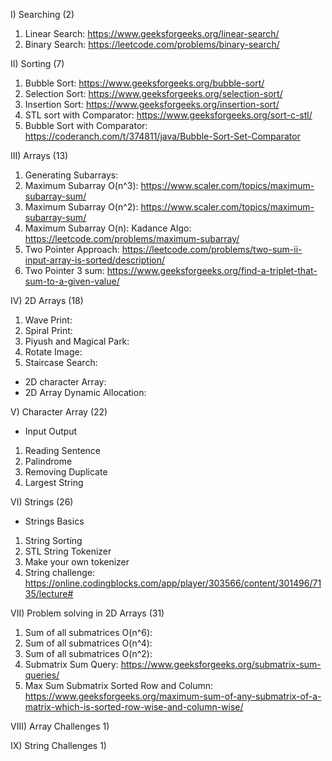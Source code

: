 I) Searching (2)
1) Linear Search: https://www.geeksforgeeks.org/linear-search/
2) Binary Search: https://leetcode.com/problems/binary-search/

II) Sorting (7)
1) Bubble Sort: https://www.geeksforgeeks.org/bubble-sort/
2) Selection Sort: https://www.geeksforgeeks.org/selection-sort/  
3) Insertion Sort: https://www.geeksforgeeks.org/insertion-sort/  
4) STL sort with Comparator: https://www.geeksforgeeks.org/sort-c-stl/
5) Bubble Sort with Comparator: https://coderanch.com/t/374811/java/Bubble-Sort-Set-Comparator

III) Arrays (13)
1) Generating Subarrays: 
2) Maximum Subarray O(n^3): https://www.scaler.com/topics/maximum-subarray-sum/
3) Maximum Subarray O(n^2): https://www.scaler.com/topics/maximum-subarray-sum/
4) Maximum Subarray O(n): Kadance Algo: https://leetcode.com/problems/maximum-subarray/
5) Two Pointer Approach: https://leetcode.com/problems/two-sum-ii-input-array-is-sorted/description/
6) Two Pointer 3 sum: https://www.geeksforgeeks.org/find-a-triplet-that-sum-to-a-given-value/

IV) 2D Arrays (18)
1) Wave Print: 
2) Spiral Print: 
3) Piyush and Magical Park: 
4) Rotate Image: 
5) Staircase Search: 
- 2D character Array: 
- 2D Array Dynamic Allocation:  

V) Character Array (22)
- Input Output
1) Reading Sentence
2) Palindrome
3) Removing Duplicate
4) Largest String

VI) Strings (26)
- Strings Basics
1) String Sorting
2) STL String Tokenizer
3) Make your own tokenizer
4) String challenge: https://online.codingblocks.com/app/player/303566/content/301496/7135/lecture# 

VII) Problem solving in 2D Arrays (31)
1) Sum of all submatrices O(n^6):
2) Sum of all submatrices O(n^4):
3) Sum of all submatrices O(n^2):
4) Submatrix Sum Query: https://www.geeksforgeeks.org/submatrix-sum-queries/
5) Max Sum Submatrix Sorted Row and Column: https://www.geeksforgeeks.org/maximum-sum-of-any-submatrix-of-a-matrix-which-is-sorted-row-wise-and-column-wise/

VIII) Array Challenges
1) 

IX) String Challenges
1) 